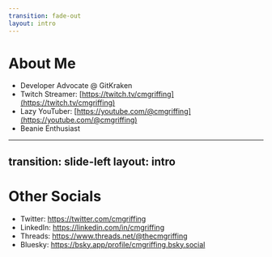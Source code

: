 ```yaml
---
transition: fade-out
layout: intro
---
```


# About Me

- Developer Advocate @ GitKraken
- Twitch Streamer: [https://twitch.tv/cmgriffing](https://twitch.tv/cmgriffing)
- Lazy YouTuber: [https://youtube.com/@cmgriffing](https://youtube.com/@cmgriffing)
- Beanie Enthusiast

---
transition: slide-left
layout: intro
---

# Other Socials

- Twitter: https://twitter.com/cmgriffing
- LinkedIn: https://linkedin.com/in/cmgriffing
- Threads: https://www.threads.net/@thecmgriffing
- Bluesky: https://bsky.app/profile/cmgriffing.bsky.social
